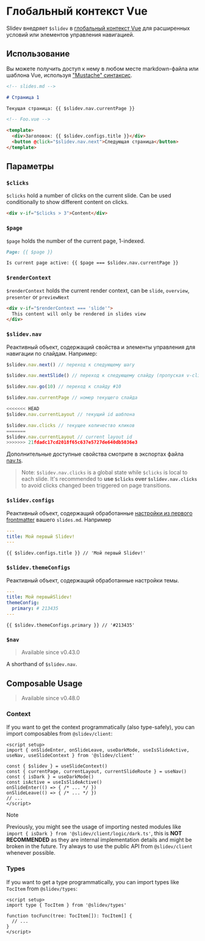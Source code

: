 # Глобальный контекст Vue

Slidev внедряет `$slidev` в [глобальный контекст Vue](https://v3.vuejs.org/api/application-config.html#globalproperties) для расширенных условий или элементов управления навигацией.

## Использование

Вы можете получить доступ к нему в любом месте markdown-файла или шаблона Vue, используя ["Mustache" синтаксис](https://v3.vuejs.org/guide/template-syntax.html#interpolations).

```md
<!-- slides.md -->

# Страница 1

Текущая страница: {{ $slidev.nav.currentPage }}
```

```html
<!-- Foo.vue -->

<template>
  <div>Заголовок: {{ $slidev.configs.title }}</div>
  <button @click="$slidev.nav.next">Следующая страница</button>
</template>
```

## Параметры

### `$clicks`

`$clicks` hold a number of clicks on the current slide. Can be used conditionally to show different content on clicks.

```html
<div v-if="$clicks > 3">Content</div>
```

### `$page`

`$page` holds the number of the current page, 1-indexed.

```md
Page: {{ $page }}

Is current page active: {{ $page === $slidev.nav.currentPage }}
```

### `$renderContext`

`$renderContext` holds the current render context, can be `slide`, `overview`, `presenter` or `previewNext`

```md
<div v-if="$renderContext === 'slide'">
  This content will only be rendered in slides view
</div>
```

### `$slidev.nav`

Реактивный объект, содержащий свойства и элементы управления для навигации по слайдам. Например:

```js
$slidev.nav.next() // переход к следующему шагу

$slidev.nav.nextSlide() // переход к следующему слайду (пропуская v-clicks)

$slidev.nav.go(10) // переход к слайду #10
```

```js
$slidev.nav.currentPage // номер текущего слайда

<<<<<<< HEAD
$slidev.nav.currentLayout // текущий id шаблона

$slidev.nav.clicks // текущее количество кликов
=======
$slidev.nav.currentLayout // current layout id
>>>>>>> 21fdadc17cd2018f65c637e5727de640db5036e3
```

Дополнительные доступные свойства смотрите в экспортах файла [nav.ts](https://github.com/slidevjs/slidev/blob/main/packages/client/logic/nav.ts).

> Note: `$slidev.nav.clicks` is a global state while `$clicks` is local to each slide. It's recommended to **use `$clicks` over `$slidev.nav.clicks`** to avoid clicks changed been triggered on page transitions.

### `$slidev.configs`

Реактивный объект, содержащий обработанные [настройки из первого frontmatter](/custom/#frontmatter-configures) вашего `slides.md`. Например

```yaml
---
title: Мой первый Slidev!
---
```

```
{{ $slidev.configs.title }} // 'Мой первый Slidev!'
```

### `$slidev.themeConfigs`

Реактивный объект, содержащий обработанные настройки темы.

```yaml
---
title: Мой первыйSlidev!
themeConfig:
  primary: # 213435
---
```

```
{{ $slidev.themeConfigs.primary }} // '#213435'
```

### `$nav`

> Available since v0.43.0

A shorthand of `$slidev.nav`.

## Composable Usage

> Available since v0.48.0

### Context

If you want to get the context programmatically (also type-safely), you can import composables from `@slidev/client`:

```vue
<script setup>
import { onSlideEnter, onSlideLeave, useDarkMode, useIsSlideActive, useNav, useSlideContext } from '@slidev/client'

const { $slidev } = useSlideContext()
const { currentPage, currentLayout, currentSlideRoute } = useNav()
const { isDark } = useDarkMode()
const isActive = useIsSlideActive()
onSlideEnter(() => { /* ... */ })
onSlideLeave(() => { /* ... */ })
// ...
</script>
```

> [!NOTE]
> Previously, you might see the usage of importing nested modules like `import { isDark } from '@slidev/client/logic/dark.ts'`, this is **NOT RECOMMENDED** as they are internal implementation details and might be broken in the future. Try always to use the public API from `@slidev/client` whenever possible.

### Types

If you want to get a type programmatically, you can import types like `TocItem` from `@slidev/types`:

```vue
<script setup>
import type { TocItem } from '@slidev/types'

function tocFunc(tree: TocItem[]): TocItem[] {
  // ...
}
</script>
```
